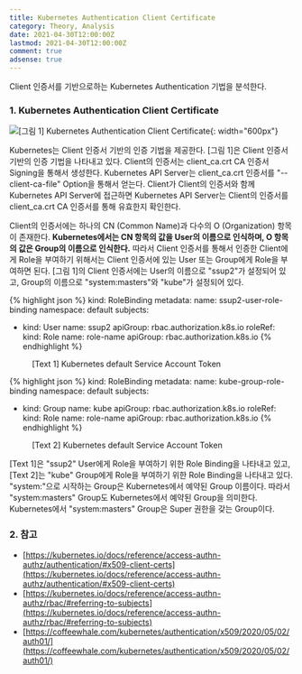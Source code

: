 ```yaml
---
title: Kubernetes Authentication Client Certificate
category: Theory, Analysis
date: 2021-04-30T12:00:00Z
lastmod: 2021-04-30T12:00:00Z
comment: true
adsense: true
---
```


Client 인증서를 기반으로하는 Kubernetes Authentication 기법을 분석한다.

### 1. Kubernetes Authentication Client Certificate

![[그림 1] Kubernetes Authentication Client Certificate]({{site.baseurl}}/images/theory_analysis/Kubernetes_Authentication_Client_Certificate/Kubernetes_Client_Certificate.PNG){: width="600px"}

Kubernetes는 Client 인증서 기반의 인증 기법을 제공한다. [그림 1]은 Client 인증서 기반의 인증 기법을 나타내고 있다. Client의 인증서는 client_ca.crt CA 인증서 Signing을 통해서 생성한다. Kubernetes API Server는 client_ca.crt 인증서를 "--client-ca-file" Option을 통해서 얻는다. Client가 Client의 인증서와 함께 Kubernetes API Server에 접근하면 Kubernetes API Server는 Client의 인증서를 client_ca.crt CA 인증서를 통해 유효한지 확인한다.

Client의 인증서에는 하나의 CN (Common Name)과 다수의 O (Organization) 항목이 존재한다. **Kubernetes에서는  CN 항목의 값을 User의 이름으로 인식하며, O 항목의 값은 Group의 이름으로 인식한다.**  따라서 Client 인증서를 통해서 인증한 Client에게 Role을 부여하기 위해서는 Client 인증서에 있는 User 또는 Group에게 Role을 부여하면 된다. [그림 1]의 Client 인증서에는 User의 이름으로 "ssup2"가 설정되어 있고, Group의 이름으로 "system:masters"와 "kube"가 설정되어 있다.

{% highlight json %}
kind: RoleBinding
metadata:
  name: ssup2-user-role-binding
  namespace: default
subjects:
- kind: User
  name: ssup2
  apiGroup: rbac.authorization.k8s.io
roleRef:
  kind: Role
  name: role-name
  apiGroup: rbac.authorization.k8s.io
{% endhighlight %}
<figure>
<figcaption class="caption">[Text 1] Kubernetes default Service Account Token</figcaption>
</figure>

{% highlight json %}
kind: RoleBinding
metadata:
  name: kube-group-role-binding
  namespace: default
subjects:
- kind: Group
  name: kube
  apiGroup: rbac.authorization.k8s.io
roleRef:
  kind: Role
  name: role-name
  apiGroup: rbac.authorization.k8s.io
{% endhighlight %}
<figure>
<figcaption class="caption">[Text 2] Kubernetes default Service Account Token</figcaption>
</figure>

[Text 1]은 "ssup2" User에게 Role을 부여하기 위한 Role Binding을 나타내고 있고, [Text 2]는 "kube" Group에게 Role을 부여하기 위한 Role Binding을 나타내고 있다. "system:"으로 시작하는 Group은 Kubernetes에서 예약된 Group 이름이다. 따라서 "system:masters" Group도 Kubernetes에서 예약된 Group을 의미한다. Kubernetes에서 "system:masters" Group은 Super 권한을 갖는 Group이다.

### 2. 참고

* [https://kubernetes.io/docs/reference/access-authn-authz/authentication/#x509-client-certs](https://kubernetes.io/docs/reference/access-authn-authz/authentication/#x509-client-certs)
* [https://kubernetes.io/docs/reference/access-authn-authz/rbac/#referring-to-subjects](https://kubernetes.io/docs/reference/access-authn-authz/rbac/#referring-to-subjects)
* [https://coffeewhale.com/kubernetes/authentication/x509/2020/05/02/auth01/](https://coffeewhale.com/kubernetes/authentication/x509/2020/05/02/auth01/)
